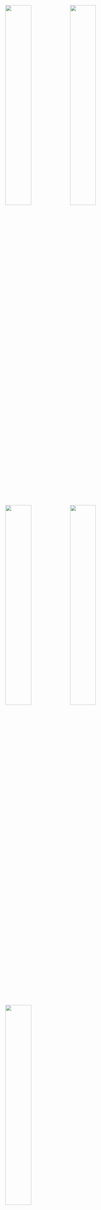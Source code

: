 <img src="https://github.com/Bsktrrl/Bsktrrl.github.io/blob/main/images/MapCreator/MapGenerate1.gif" width="40%"/><img src="https://github.com/Bsktrrl/Bsktrrl.github.io/blob/main/images/MapCreator/MapGenerate2.gif" width="40%"/><img src="https://github.com/Bsktrrl/Bsktrrl.github.io/blob/main/images/MapCreator/MapGenerate3.gif" width="40%"/><img src="https://github.com/Bsktrrl/Bsktrrl.github.io/blob/main/images/MapCreator/MapGenerate4.gif" width="40%"/><img src="https://github.com/Bsktrrl/Bsktrrl.github.io/blob/main/images/MapCreator/MapGenerate5.gif" width="40%"/>
<br>
<br>

## Project Description
During my first semester, I looked into procedural generation and were fascinated of how it usaly was set up.
Due to little knowledge, I tried to make a 2D pixel map generator, making rules for water, and, beach and trees to simulate a procedurally generated world.
